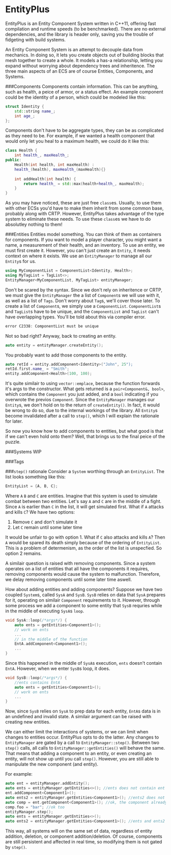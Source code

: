 # EntityPlus
EntityPlus is an Entity Component System written in C++11, offering fast compilation and runtime speeds (to be benchmarked). There are no external dependencies, and the library is header only, saving you the trouble of fidgeting with build systems.

An Entity Component System is an attempt to decouple data from mechanics. In doing so, it lets you create objects out of building blocks that mesh together to create a whole. It models a has-a relationship, letting you expand without worrying about dependency trees and inheritence. The three main aspects of an ECS are of course Entities, Components, and Systems.

###Components
Components contain information. This can be anything, such as health, a peice of armor, or a status effect. An example component could be the identity of a person, which could be modeled like this:
```c++
struct Identity {
    std::string name_;
    int age_;
};
```
Components don't have to be aggregate types, they can be as complicated as they need to be. For example, if we wanted a health component that would only let you heal to a maximum health, we could do it like this:
```c++
class Health {
    int health_, maxHealth_;
public:
    Health(int health, int maxHealth) :
    health_(health), maxHealth_(maxHealth){}
    
    int addHealth(int health) {
        return health_ = std::max(health+health_, maxHealth);
    }
}
```
As you may have noticed, these are just free `class`es. Usually, to use them with other ECSs you'd have to make them inherit from some common base, probably along with CRTP. However, EntityPlus takes advantage of the type system to eliminate these needs. To use these `class`es we have to do absolutley nothing to them!

###Entities
Entities model something. You can think of them as containers for components. If you want to model a player character, you might want a name, a measurement of their health, and an inventory. To use an entity, we must first create it. However, you can't just create an `Entity`, it needs context on where it exists. We use an `EntityManager` to manage all our `Entity`s for us.
```c++
using MyComponentList = ComponentList<Identity, Health>;
using MyTagList = TagList<>;
EntityManager<MyComponentList, MyTagList> entityManager;
```
Don't be scared by the syntax. Since we don't rely on inheritence or CRTP, we must give the `EntityManager` the a list of `Component`s we will use with it, as well as a list of `Tags`. Don't worry about `Tag`s, we'll cover those later. To create a list of `Component`s, we simply use a `ComponentList`. `ComponentList`s and `TagList`s have to be unique, and the `ComponentList` and `TagList` can't have overlapping types. You'll be told about this via compiler error.
```c++
error C2338: ComponentList must be unique
```
Not so bad right? Anyway, back to creating an entity.
```c++
auto entity = entityManager.createEntity();
```
You probably want to add those components to the entity.
```c++
auto retId = entity.addComponent<Identity>("John", 25");
retId.first.name_ = "Smith";
entity.addComponent<Health>(100, 100);
```
It's quite similair to using `vector::emplace`, because the function forwards it's args to the constructor. What gets returned is a `pair<Component&, bool>`, which contains the `Component` you just added, and a `bool` indicating if you overwrote the previos `Component`. Since the `EntityManager` manages our `Entity`s, we don't hold on to the return of `createEntity()`. In fact, it would be wrong to do so, due to the internal workings of the library. All `Entity`s become invalidated after a call to `step()`, which I will explain the rationale for later.

So now you know how to add components to entities, but what good is that if we can't even hold onto them? Well, that brings us to the final peice of the puzzle.

###Systems
WIP

###Tags

###`step()` rationale
Consider a `System` worthing through an `EntityList`. The list looks something like this:
```c++
EntityList = {A, B, C};
```
Where `A` `B` and `C` are entities. Imagine that this system is used to simulate combat between two entities. Let's say `A` and `C` are in the middle of a fight. Since `A` is earlier than `C` in the list, it will get simulated first. What if `A` attacks and kills `C`? We have two options:

1. Remove `C` and don't simulate it
2. Let `C` remain until some later time

It would be unfair to go with option 1. What if `C` also attacks and kills `A`? Then `A` would be spared its death simply because of the ordering of `EntityList`. This is a problem of determenism, as the order of the list is unspecfied. So option 2 remains.

A similair question is raised with removing components. Since a system operates on a list of entities that all have the components it requires, removing components would cause the system to malfunction. Therefore, we delay removing components until some later time aswell.

How about adding entities and adding components? Suppose we have two coupled `System`s, called `SysA` and `SysB`. `SysB` relies on data that `SysA` prepares for it, operating on similair `Component` requirements to it. However, through some process we add a component to some entity that `SysB` requries while in the middle of executing `SysA`s `loop`.
```c++
void SysA::loop(/*args*/) {
    auto ents = getEntities<Component1>();
    // work on ents
    ...
    // in the middle of the function
    EntA.addComponent<Component1>();
    ...
}
```
Since this happened in the middle of `SysA`s execution, `ents` doesn't contain `EntA`. However, when we enter `SysB`s loop, it does.
```c++
void SysB::loop(/*args*/) {
    //ents contains EntA
    auto ents = getEntities<Component1>();
    // work on ents
    ...
}
```
Now, since `SysB` relies on `SysA` to prep data for each entity, `EntA`s data is in an undefined and invalid state. A similair argument can be raised with creating new entities.

We can either limit the interactions of systems, or we can limit when changes to entities occur. EntityPlus opts to do the latter. Any changes to `EntityManager` are gated by a call to `EntityManager::step()`. Between two `step()` calls, all calls to `EntityManager::getEntities()` will behave the same. That means that adding a component to an entity, or even creating an entity, will not show up until you call `step()`. However, you are still able to manipulate the new component (and entity).

For example:
```c++
auto ent = entityManager.addEntity();
auto ents = entityManager.getEntities<>(); //ents does not contain ent
ent.addComponent<Component1>();
auto ents2 = entityManager.getEntities<Component1>(); //ents2 does not contain ent
auto comp = ent.getComponent<Component1>(); //ok, the component already exists
comp.foo = "bar"; //ok too
entityManager.step();
auto ents = entityManager.getEntities<>();
auto ents2 = entityManager.getEntities<Component1>(); //ents and ents2 now both contain ent
```

This way, all systems will on the same set of data, regardless of entity addition, deletion, or component addition/deletion. Of course, components are still persistent and affected in real time, so modifying them is not gated by `step()`.
